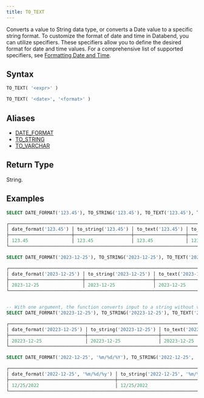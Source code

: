 ```yaml
---
title: TO_TEXT
---
```


Converts a value to String data type, or converts a Date value to a specific string format. To customize the format of date and time in Databend, you can utilize specifiers. These specifiers allow you to define the desired format for date and time values. For a comprehensive list of supported specifiers, see [Formatting Date and Time](../../00-sql-reference/10-data-types/20-data-type-time-date-types.md#formatting-date-and-time).

## Syntax

```sql
TO_TEXT( '<expr>' )

TO_TEXT( '<date>', '<format>' )
```

## Aliases

- [DATE_FORMAT](../05-datetime-functions/date-format.md)
- [TO_STRING](to-string.md)
- [TO_VARCHAR](to-varchar.md)

## Return Type

String.

## Examples

```sql
SELECT DATE_FORMAT('123.45'), TO_STRING('123.45'), TO_TEXT('123.45'), TO_VARCHAR(('123.45'));

┌────────────────────────────────────────────────────────────────────────────────────────┐
│ date_format('123.45') │ to_string('123.45') │ to_text('123.45') │ to_varchar('123.45') │
├───────────────────────┼─────────────────────┼───────────────────┼──────────────────────┤
│ 123.45                │ 123.45              │ 123.45            │ 123.45               │
└────────────────────────────────────────────────────────────────────────────────────────┘

SELECT DATE_FORMAT('2023-12-25'), TO_STRING('2023-12-25'), TO_TEXT('2023-12-25'), TO_VARCHAR(('2023-12-25'));

┌────────────────────────────────────────────────────────────────────────────────────────────────────────┐
│ date_format('2023-12-25') │ to_string('2023-12-25') │ to_text('2023-12-25') │ to_varchar('2023-12-25') │
├───────────────────────────┼─────────────────────────┼───────────────────────┼──────────────────────────┤
│ 2023-12-25                │ 2023-12-25              │ 2023-12-25            │ 2023-12-25               │
└────────────────────────────────────────────────────────────────────────────────────────────────────────┘


-- With one argument, the function converts input to a string without validating as a date.
SELECT DATE_FORMAT('20223-12-25'), TO_STRING('20223-12-25'), TO_TEXT('20223-12-25'), TO_VARCHAR(('20223-12-25'));

┌────────────────────────────────────────────────────────────────────────────────────────────────────────────┐
│ date_format('20223-12-25') │ to_string('20223-12-25') │ to_text('20223-12-25') │ to_varchar('20223-12-25') │
├────────────────────────────┼──────────────────────────┼────────────────────────┼───────────────────────────┤
│ 20223-12-25                │ 20223-12-25              │ 20223-12-25            │ 20223-12-25               │
└────────────────────────────────────────────────────────────────────────────────────────────────────────────┘

SELECT DATE_FORMAT('2022-12-25', '%m/%d/%Y'), TO_STRING('2022-12-25', '%m/%d/%Y'), TO_TEXT('2022-12-25', '%m/%d/%Y'), TO_VARCHAR('2022-12-25', '%m/%d/%Y');

┌────────────────────────────────────────────────────────────────────────────────────────────────────────────────────────────────────────────────────────┐
│ date_format('2022-12-25', '%m/%d/%y') │ to_string('2022-12-25', '%m/%d/%y') │ to_text('2022-12-25', '%m/%d/%y') │ to_varchar('2022-12-25', '%m/%d/%y') │
├───────────────────────────────────────┼─────────────────────────────────────┼───────────────────────────────────┼──────────────────────────────────────┤
│ 12/25/2022                            │ 12/25/2022                          │ 12/25/2022                        │ 12/25/2022                           │
└────────────────────────────────────────────────────────────────────────────────────────────────────────────────────────────────────────────────────────┘
```